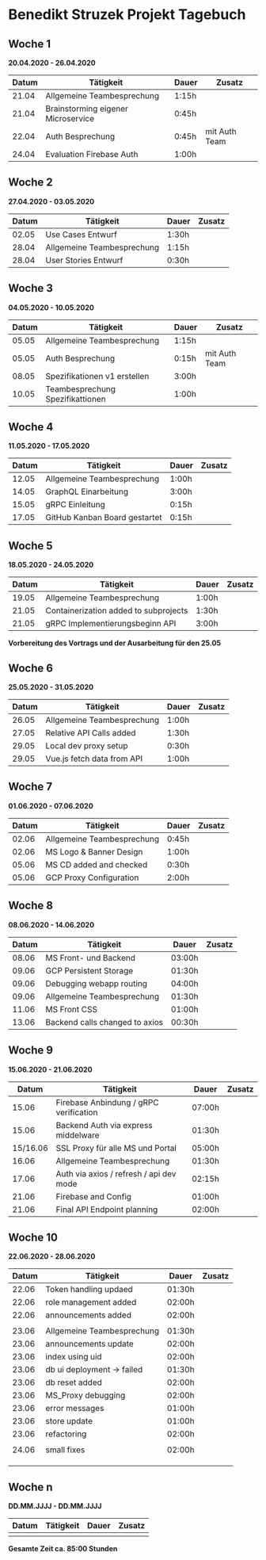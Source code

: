 # Benedikt Struzek Projekt Tagebuch

## Woche 1

__20.04.2020 - 26.04.2020__

| Datum | Tätigkeit                          | Dauer | Zusatz        |
|-------|------------------------------------|-------|---------------|
| 21.04 | Allgemeine Teambesprechung         | 1:15h |               |
| 21.04 | Brainstorming eigener Microservice | 0:45h |               |
| 22.04 | Auth Besprechung                   | 0:45h | mit Auth Team |
| 24.04 | Evaluation Firebase Auth           | 1:00h |               |

## Woche 2

__27.04.2020 - 03.05.2020__

| Datum | Tätigkeit                  | Dauer | Zusatz |
|-------|----------------------------|-------|--------|
| 02.05 | Use Cases Entwurf          | 1:30h |        |
| 28.04 | Allgemeine Teambesprechung | 1:15h |        |
| 28.04 | User Stories Entwurf       | 0:30h |        |

## Woche 3

__04.05.2020 - 10.05.2020__

| Datum | Tätigkeit                        | Dauer | Zusatz        |
|-------|----------------------------------|-------|---------------|
| 05.05 | Allgemeine Teambesprechung       | 1:15h |               |
| 05.05 | Auth Besprechung                 | 0:15h | mit Auth Team |
| 08.05 | Spezifikationen v1 erstellen     | 3:00h |               |
| 10.05 | Teambesprechung Spezifikattionen | 1:00h |               |

## Woche 4

__11.05.2020 - 17.05.2020__

| Datum | Tätigkeit                     | Dauer | Zusatz |
|-------|-------------------------------|-------|--------|
| 12.05 | Allgemeine Teambesprechung    | 1:00h |        |
| 14.05 | GraphQL Einarbeitung          | 3:00h |        |
| 15.05 | gRPC Einleitung               | 0:15h |        |
| 17.05 | GitHub Kanban Board gestartet | 0:15h |        |

## Woche 5

__18.05.2020 - 24.05.2020__

| Datum | Tätigkeit                             | Dauer | Zusatz |
|-------|---------------------------------------|-------|--------|
| 19.05 | Allgemeine Teambesprechung            | 1:00h |        |
| 21.05 | Containerization added to subprojects | 1:30h |        |
| 21.05 | gRPC Implementierungsbeginn API       | 3:00h |        |

**Vorbereitung des Vortrags und der Ausarbeitung für den 25.05**

## Woche 6

__25.05.2020 - 31.05.2020__

| Datum | Tätigkeit                  | Dauer | Zusatz |
|-------|----------------------------|-------|--------|
| 26.05 | Allgemeine Teambesprechung | 1:00h |        |
| 27.05 | Relative API Calls added   | 1:30h |        |
| 29.05 | Local dev proxy setup      | 0:30h |        |
| 29.05 | Vue.js fetch data from API | 1:00h |        |

## Woche 7

__01.06.2020 - 07.06.2020__

| Datum | Tätigkeit                  | Dauer | Zusatz |
|-------|----------------------------|-------|--------|
| 02.06 | Allgemeine Teambesprechung | 0:45h |        |
| 02.06 | MS Logo & Banner Design    | 1:00h |        |
| 05.06 | MS CD added and checked    | 0:30h |        |
| 05.06 | GCP Proxy Configuration    | 2:00h |        |

## Woche 8

__08.06.2020 - 14.06.2020__

| Datum | Tätigkeit                      | Dauer  | Zusatz |
|-------|--------------------------------|--------|--------|
| 08.06 | MS Front- und Backend          | 03:00h |        |
| 09.06 | GCP Persistent Storage         | 01:30h |        |
| 09.06 | Debugging webapp routing       | 04:00h |        |
| 09.06 | Allgemeine Teambesprechung     | 01:30h |        |
| 11.06 | MS Front CSS                   | 01:00h |        |
| 13.06 | Backend calls changed to axios | 00:30h |        |

## Woche 9

__15.06.2020 - 21.06.2020__

| Datum    | Tätigkeit                               | Dauer  | Zusatz |
|----------|-----------------------------------------|--------|--------|
| 15.06    | Firebase Anbindung / gRPC verification  | 07:00h |        |
| 15.06    | Backend Auth via express middelware     | 01:30h |        |
| 15/16.06 | SSL Proxy für alle MS und Portal        | 05:00h |        |
| 16.06    | Allgemeine Teambesprechung              | 01:30h |        |
| 17.06    | Auth via axios / refresh / api dev mode | 02:15h |        |
| 21.06    | Firebase and Config                     | 01:00h |        |
| 21.06    | Final API Endpoint planning             | 02:00h |        |

## Woche 10

__22.06.2020 - 28.06.2020__

| Datum | Tätigkeit                  | Dauer  | Zusatz |
|-------|----------------------------|--------|--------|
| 22.06 | Token handling updaed      | 01:30h |        |
| 22.06 | role management added      | 02:00h |        |
| 22.06 | announcements added        | 02:00h |        |
|       |                            |        |        |
| 23.06 | Allgemeine Teambesprechung | 01:30h |        |
| 23.06 | announcements update       | 02:00h |        |
| 23.06 | index using uid            | 02:00h |        |
| 23.06 | db ui deployment -> failed | 01:30h |        |
| 23.06 | db reset added             | 02:00h |        |
| 23.06 | MS_Proxy debugging         | 02:00h |        |
| 23.06 | error messages             | 01:00h |        |
| 23.06 | store update               | 01:00h |        |
| 23.06 | refactoring                | 02:00h |        |
|       |                            |        |        |
| 24.06 | small fixes                | 02:00h |        |
|       |                            |        |        |
|       |                            |        |        |
|       |                            |        |        |

## Woche n

__DD.MM.JJJJ - DD.MM.JJJJ__

| Datum | Tätigkeit | Dauer | Zusatz |
|-------|-----------|-------|--------|
|       |           |       |        |


__Gesamte Zeit ca. 85:00 Stunden__ 